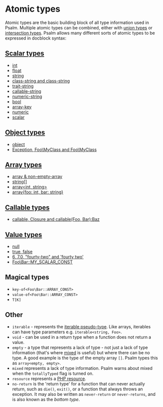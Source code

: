 # Atomic types

Atomic types are the basic building block of all type information used in Psalm. Multiple atomic types can be combined, either with [union types](union-types.md) or [intersection types](intersection_types.md). Psalm allows many different sorts of atomic types to be expressed in docblock syntax:

## [Scalar types](scalar_types.md)

- [int](scalar_types.md)
- [float](scalar_types.md)
- [string](scalar_types.md)
- [class-string and class-string<Foo>](scalar_types.md#class-string)
- [trait-string](scalar_types.md#trait-string)
- [callable-string](scalar_types.md#callable-string)
- [numeric-string](scalar_types.md#numeric-string)
- [bool](scalar_types.md)
- [array-key](scalar_types.md#array-key)
- [numeric](scalar_types.md#numeric)
- [scalar](scalar_types.md#scalar)

## [Object types](object_types.md)

- [object](object_types.md)
- [Exception, Foo\MyClass and Foo\MyClass<Bar>](object_types.md)

## [Array types](array_types.md)

- [array & non-empty-array](array_types.md)
- [string[]](array_types.md#phpdoc-syntax)
- [array<int, string>](array_types.md#generic-arrays)
- [array{foo: int, bar: string}](array_types.md#object-like-arrays)

## [Callable types](callable_types.md)

- [callable, Closure and callable(Foo, Bar):Baz](callable_types.md)

## [Value types](value_types.md)

- [null](value_types.md#null)
- [true, false](value_types.md#true-false)
- [6, 7.0, "fourty-two" and 'fourty two'](value_types.md#some_string-4-314)
- [Foo\Bar::MY_SCALAR_CONST](value_types.md#regular-class-constants)

## Magical types

- `key-of<Foo\Bar::ARRAY_CONST>`
- `value-of<Foo\Bar::ARRAY_CONST>`
- `T[K]`

## Other

- `iterable` - represents the [iterable pseudo-type](https://php.net/manual/en/language.types.iterable.php). Like arrays, iterables can have type parameters e.g. `iterable<string, Foo>`.
- `void` - can be used in a return type when a function does not return a value.
- `empty` - a type that represents a lack of type - not just a lack of type information (that's where [mixed](#mixed) is useful) but where there can be no type. A good example is the type of the empty array `[]`. Psalm types this as `array<empty, empty>`.
- `mixed` represents a lack of type information. Psalm warns about mixed when the `totallyTyped` flag is turned on.
- `resource` represents a [PHP resource](https://www.php.net/manual/en/language.types.resource.php).
- `no-return` is the 'return type' for a function that can never actually return, such as `die()`, `exit()`, or a function that
always throws an exception. It may also be written as `never-return` or `never-returns`, and  is also known as the *bottom type*.
